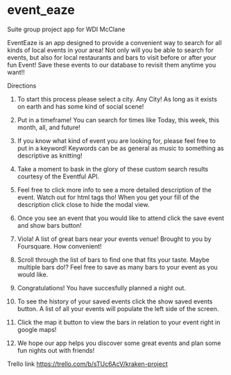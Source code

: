 # event_eaze
Suite group project app for WDI McClane

EventEaze is an app designed to provide a convenient way to search for all kinds of local events in your area!
Not only will you be able to search for events, but also for local restaurants and bars to visit before or after your fun Event!
Save these events to our database to revisit them anytime you want!!

Directions

1. To start this process please select a city.  Any City! As long as it exists on earth and has some kind of social scene!

2. Put in a timeframe!  You can search for times like Today, this week, this month, all, and future!

3.  If you know what kind of event you are looking for, please feel free to put in a keyword!  Keywords can be as general as music to something as descriptive as knitting!

4.  Take a moment to bask in the glory of these custom search results courtesy of the Eventful API.  
5. Feel free to click more info to see a more detailed description of the event.  Watch out for html tags tho!  When you get your fill of the description click close to hide the modal view.
6. Once you see an event that you would like to attend click the save event and show bars button!
7. Viola! A list of great bars near your events venue! Brought to you by Foursquare.  How convenient!
8. Scroll through the list of bars to find one that fits your taste.  Maybe multiple bars do!?  Feel free to save as many bars to your event as you would like.
9.  Congratulations!  You have succesfully planned a night out.  
10.  To see the history of your saved events click the show saved events button.  A list of all your events will populate the left side of the screen.
11. Click the map it button to view the bars in relation to your event right in google maps!  
12. We hope our app helps you discover some great events and plan some fun nights out with friends!

Trello link https://trello.com/b/sTUc6AcV/kraken-project
